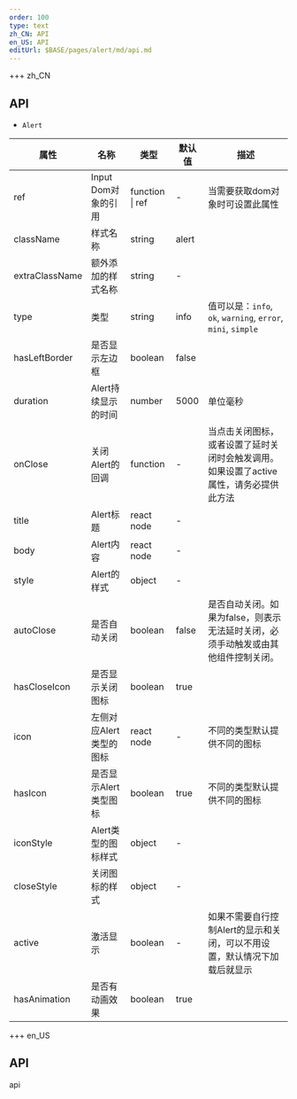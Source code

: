 ```yaml
---   
order: 100 
type: text 
zh_CN: API 
en_US: API 
editUrl: $BASE/pages/alert/md/api.md
---      
```


+++ zh_CN
## API

- <Code>Alert</Code>

| 属性 | 名称 | 类型 | 默认值 | 描述 |
| --- | --- | --- | --- | --- |
| ref | Input Dom对象的引用 | function \| ref | - | 当需要获取dom对象时可设置此属性 |
| className | 样式名称 | string | alert |  |
| extraClassName | 额外添加的样式名称 | string | - |  |
| type | 类型 | string | info | 值可以是：<Code>info</Code>, <Code>ok</Code>, <Code>warning</Code>, <Code>error</Code>, <Code>mini</Code>, <Code>simple</Code> |
| hasLeftBorder | 是否显示左边框 | boolean | false |  |
| duration | Alert持续显示的时间 | number | 5000 | 单位毫秒  |
| onClose | 关闭Alert的回调 | function | - | 当点击关闭图标，或者设置了延时关闭时会触发调用。如果设置了active属性，请务必提供此方法  |
| title | Alert标题 | react node | - |  |
| body | Alert内容 | react node | - |  |
| style | Alert的样式 | object | - |  |
| autoClose | 是否自动关闭 | boolean | false | 是否自动关闭。如果为false，则表示无法延时关闭，必须手动触发或由其他组件控制关闭。  |
| hasCloseIcon | 是否显示关闭图标 | boolean | true |  |
| icon | 左侧对应Alert类型的图标 | react node | - | 不同的类型默认提供不同的图标  |
| hasIcon | 是否显示Alert类型图标 | boolean | true | 不同的类型默认提供不同的图标  |
| iconStyle | Alert类型的图标样式 | object | - |  |
| closeStyle | 关闭图标的样式 | object | - |  |
| active | 激活显示 | boolean | - | 如果不需要自行控制Alert的显示和关闭，可以不用设置，默认情况下加载后就显示 |
| hasAnimation | 是否有动画效果 | boolean | true |  |

+++ en_US

## API

api
